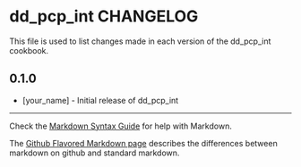 # dd_pcp_int CHANGELOG

This file is used to list changes made in each version of the dd_pcp_int cookbook.

## 0.1.0
- [your_name] - Initial release of dd_pcp_int

- - -
Check the [Markdown Syntax Guide](http://daringfireball.net/projects/markdown/syntax) for help with Markdown.

The [Github Flavored Markdown page](http://github.github.com/github-flavored-markdown/) describes the differences between markdown on github and standard markdown.
